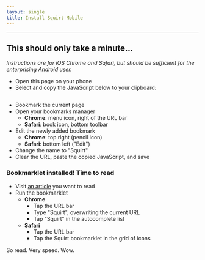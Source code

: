 ```yaml
---
layout: single
title: Install Squirt Mobile
---
```


---

## This should only take a minute...

*Instructions are for iOS Chrome and Safari, but should be sufficient for the enterprising Android user.*

- Open this page on your phone
- Select and copy the JavaScript below to your clipboard:

<pre class="bookmarklet"></pre>

- Bookmark the current page
- Open your bookmarks manager
  - **Chrome**: menu icon, right of the URL bar
  - **Safari**: book icon, bottom toolbar
- Edit the newly added bookmark
  - **Chrome**: top right (pencil icon)
  - **Safari**: bottom left ("Edit")
- Change the name to "Squirt"
- Clear the URL, paste the copied JavaScript, and save

### Bookmarklet installed! Time to read

- Visit [an article](http://zenhabits.net/) you want to read
- Run the bookmarklet
  - **Chrome**
    * Tap the URL bar
    * Type "Squirt", overwriting the current URL
    * Tap "Squirt" in the autocomplete list
  - **Safari**
    - Tap the URL bar
    - Tap the Squirt bookmarklet in the grid of icons

So read. Very speed. Wow.
